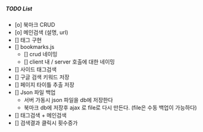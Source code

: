 ##### TODO List #####
- [o] 북마크 CRUD
- [o] 메인검색 (설명, url)
- [] 태그 구현
- [] bookmarks.js
    - [] crud 네이밍
    - [] client 내 / server 호출에 대한 네이밍
- [] 사이드 태그검색
- [] 구글 검색 키워드 저장
- [] 페이지 타이틀 추출 저장
- [] Json 파일 백업
    - 서버 가동시 json 파일을 db에 저장한다
    - 북마크 db에 저장후 ajax 로 file로 다시 만든다. (file은 수동 백업이 가능하다)
- [] 태그검색 + 메인검색
- [] 검색결과 클릭시 횟수증가